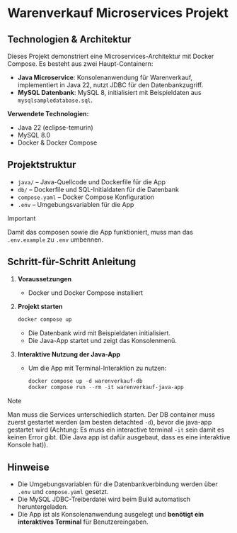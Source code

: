 # Warenverkauf Microservices Projekt

## Technologien & Architektur

Dieses Projekt demonstriert eine Microservices-Architektur mit Docker Compose. Es besteht aus zwei Haupt-Containern:

- **Java Microservice**: Konsolenanwendung für Warenverkauf, implementiert in Java 22, nutzt JDBC für den Datenbankzugriff.
- **MySQL Datenbank**: MySQL 8, initialisiert mit Beispieldaten aus `mysqlsampledatabase.sql`.

**Verwendete Technologien:**
- Java 22 (eclipse-temurin)
- MySQL 8.0
- Docker & Docker Compose

## Projektstruktur

- `java/` – Java-Quellcode und Dockerfile für die App
- `db/` – Dockerfile und SQL-Initialdaten für die Datenbank
- `compose.yaml` – Docker Compose Konfiguration
- `.env` – Umgebungsvariablen für die App

> [!IMPORTANT]
> Damit das composen sowie die App funktioniert, muss man das `.env.example` zu `.env` umbennen.

## Schritt-für-Schritt Anleitung

1. **Voraussetzungen**
   - Docker und Docker Compose installiert

2. **Projekt starten**
   ```powershell
   docker compose up
   ```
   - Die Datenbank wird mit Beispieldaten initialisiert.
   - Die Java-App startet und zeigt das Konsolenmenü.

3. **Interaktive Nutzung der Java-App**
   - Um die App mit Terminal-Interaktion zu nutzen:
     ```powershell
     docker compose up -d warenverkauf-db
     docker compose run --rm -it warenverkauf-java-app
     ```
> [!NOTE]
> Man muss die Services unterschiedlich starten. Der DB container muss zuerst gestartet werden (am besten detachted `-d`), bevor die java-app gestartet wird (Achtung: Es muss ein interactive terminal `-it` sein damit es keinen Error gibt. (Die Java app ist dafür ausgebaut, dass es eine interaktive Konsole hat)).

## Hinweise
- Die Umgebungsvariablen für die Datenbankverbindung werden über `.env` und `compose.yaml` gesetzt.
- Die MySQL JDBC-Treiberdatei wird beim Build automatisch heruntergeladen.
- Die App ist als Konsolenanwendung ausgelegt und **benötigt ein interaktives Terminal** für Benutzereingaben.